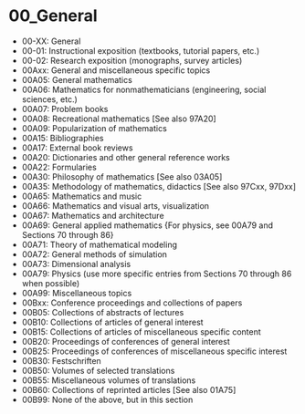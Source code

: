 # 00_General

- 00-XX: General
 - 00-01: Instructional exposition (textbooks, tutorial papers, etc.)
 - 00-02: Research exposition (monographs, survey articles)
 - 00Axx: General and miscellaneous specific topics
  - 00A05: General mathematics
  - 00A06: Mathematics for nonmathematicians (engineering, social sciences, etc.)
  - 00A07: Problem books
  - 00A08: Recreational mathematics [See also 97A20]
  - 00A09: Popularization of mathematics
  - 00A15: Bibliographies
  - 00A17: External book reviews
  - 00A20: Dictionaries and other general reference works
  - 00A22: Formularies
  - 00A30: Philosophy of mathematics [See also 03A05]
  - 00A35: Methodology of mathematics, didactics [See also 97Cxx, 97Dxx]
  - 00A65: Mathematics and music
  - 00A66: Mathematics and visual arts, visualization
  - 00A67: Mathematics and architecture
  - 00A69: General applied mathematics {For physics, see 00A79 and Sections 70 through 86}
  - 00A71: Theory of mathematical modeling
  - 00A72: General methods of simulation
  - 00A73: Dimensional analysis
  - 00A79: Physics (use more specific entries from Sections 70 through 86 when possible)
  - 00A99: Miscellaneous topics
 - 00Bxx: Conference proceedings and collections of papers
  - 00B05: Collections of abstracts of lectures
  - 00B10: Collections of articles of general interest
  - 00B15: Collections of articles of miscellaneous specific content
  - 00B20: Proceedings of conferences of general interest
  - 00B25: Proceedings of conferences of miscellaneous specific interest
  - 00B30: Festschriften
  - 00B50: Volumes of selected translations
  - 00B55: Miscellaneous volumes of translations
  - 00B60: Collections of reprinted articles [See also 01A75]
  - 00B99: None of the above, but in this section
